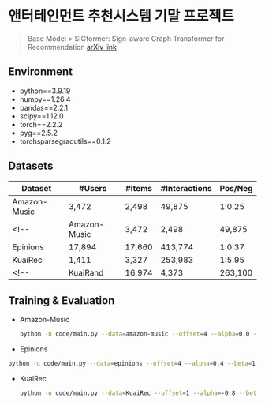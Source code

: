 # 앤터테인먼트 추천시스템 기말 프로젝트
> Base Model > SIGformer: Sign-aware Graph Transformer for Recommendation 
[arXiv link](https://arxiv.org/abs/2404.11982)

## Environment
- python==3.9.19
- numpy==1.26.4
- pandas==2.2.1
- scipy==1.12.0
- torch==2.2.2
- pyg==2.5.2
- torchsparsegradutils==0.1.2

## Datasets

| Dataset| #Users | #Items | #Interactions | Pos/Neg |
|---|---|---|---|---|
| Amazon-Music | 3,472 | 2,498 | 49,875 | 1:0.25 |
<!-- | Amazon-Music | 3,472 | 2,498 | 49,875 | 1:0.25 |  -->
| Epinions | 17,894 | 17,660 | 413,774 | 1:0.37 | 
| KuaiRec | 1,411 | 3,327 | 253,983 | 1:5.95 |
<!-- | KuaiRand | 16,974 | 4,373 | 263,100 | 1:1.25 | -->
>>>>>>>

## Training & Evaluation
<!-- * Amazon-CDs
  ```bash
  python -u code/main.py --data=amazon-cds --offset=4 --alpha=0.4 --beta=1 --sample_hop=6
  ``` -->
* Amazon-Music
  ```bash
  python -u code/main.py --data=amazon-music --offset=4 --alpha=0.0 --beta=1 --sample_hop=6
  ```
* Epinions
>>>>>>>
  ```bash
  python -u code/main.py --data=epinions --offset=4 --alpha=0.4 --beta=1 --sample_hop=3
  ```
* KuaiRec
  ``` bash
  python -u code/main.py --data=KuaiRec --offset=1 --alpha=-0.8 --beta=-0.2 --sample_hop=6
  ```
<!-- * KuaiRand
  ```bash
  python -u code/main.py --data=KuaiRand --offset=1 --alpha=0.2 --beta=1 --sample_hop=3
  ``` -->

<!-- ## Citation
If you find the paper useful in your research, please consider citing:
>>>>>>> ed15c18 (README)
```
@inproceedings{chen2024sigformer,
  title={SIGformer: Sign-aware Graph Transformer for Recommendation},
  author={Chen, Sirui and Chen, Jiawei and Zhou, Sheng and Wang, Bohao and Han, Shen and Su, Chanfei and Yuan, Yuqing and Wang, Can},
  booktitle={Proceedings of the 47th International ACM SIGIR Conference on Research and Development in Information Retrieval},
  pages={1274--1284},
  year={2024}
}
``` -->
